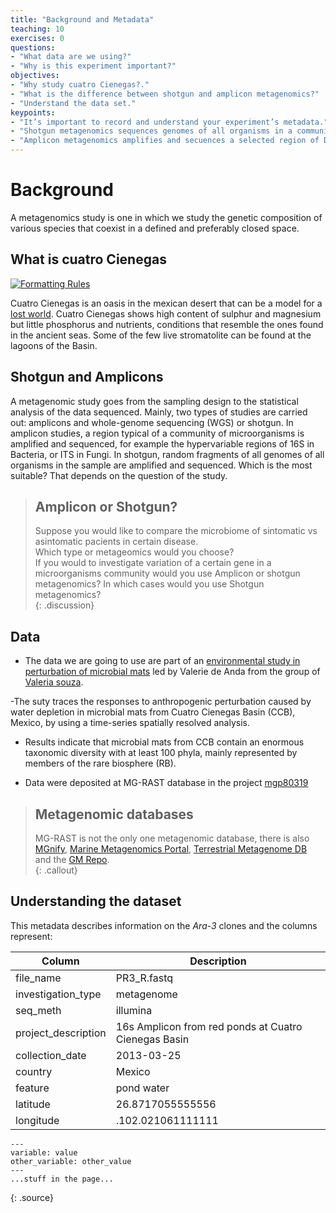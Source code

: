 ```yaml
---
title: "Background and Metadata"
teaching: 10
exercises: 0
questions:
- "What data are we using?"  
- "Why is this experiment important?"  
objectives:
- "Why study cuatro Cienegas?."
- "What is the difference between shotgun and amplicon metagenomics?"  
- "Understand the data set."
keypoints:
- "It’s important to record and understand your experiment’s metadata."  
- "Shotgun metagenomics sequences genomes of all organisms in a community."     
- "Amplicon metagenomics amplifies and secuences a selected region of DNA."   
---
```


# Background  
A metagenomics study is one in which we study the genetic composition of various
species that coexist in a defined and preferably closed space. 

## What is cuatro Cienegas  
<a href="{{ page.root }}/fig/episode-format.png">
  <img src="{{ page.root }}/fig/md-01-data-Stromatolites.jpeg" alt="Formatting Rules" />
</a>

Cuatro Cienegas is an oasis in the mexican desert that can be a model for a 
[lost world](https://elifesciences.org/articles/38278).  Cuatro Cienegas shows
high content of sulphur and magnesium but little phosphorus and nutrients, conditions 
that resemble the ones found in the ancient seas. Some of the few live stromatolite
can be found at the lagoons of the Basin.  
  
## Shotgun and Amplicons    
A metagenomic study goes from the sampling design to the statistical analysis of the data sequenced. 
Mainly, two types of studies are carried out: amplicons and whole-genome sequencing (WGS) or shotgun. 
In amplicon studies, a region typical of a community of microorganisms is amplified and sequenced, 
for example the hypervariable regions of 16S in Bacteria, or ITS in Fungi.  In shotgun, random fragments 
of all genomes of all organisms in the sample are amplified and sequenced. Which is the most suitable? 
That depends on the question of the study.  

> ## Amplicon or Shotgun? 
>
> Suppose you would like to compare the microbiome of sintomatic vs asintomatic pacients in certain disease.  
> Which type or metageomics would you choose?  
> If you would to investigate variation of a certain gene in a microorganisms community would you use Amplicon
> or shotgun metagenomics?
> In which cases would you use Shotgun metagenomics?  
{: .discussion}

## Data 
  - The data we are going to use are part of an [environmental study in perturbation of microbial mats](https://www.frontiersin.org/articles/10.3389/fmicb.2018.02606/full) led 
    by Valerie de Anda from the group of [Valeria souza](https://es.wikipedia.org/wiki/Valeria_Souza_Saldivar).  
   
   -The suty traces the responses to anthropogenic perturbation caused by water depletion in microbial mats 
   from Cuatro Cienegas Basin (CCB), Mexico, by using a time-series spatially resolved analysis.  
   
  - Results indicate that microbial mats from CCB contain an enormous taxonomic diversity with at least 
  100 phyla, mainly represented by members of the rare biosphere (RB).  
  
  - Data were deposited at MG-RAST database in the project 
  [mgp80319](https://www.mg-rast.org/mgmain.html?mgpage=project&project=mgp80319)   

> ## Metagenomic databases
>
> MG-RAST is not the only one metagenomic database, there is also [MGnify](https://www.ebi.ac.uk/metagenomics/), 
> [Marine Metagenomics Portal](https://mmp.sfb.uit.no/), [Terrestrial Metagenome DB](https://webapp.ufz.de/tmdb/)  
> and the [GM Repo](https://gmrepo.humangut.info/home).   
{: .callout}


## Understanding the dataset  
This metadata describes information on the *Ara-3* clones and the columns represent:

| Column           | Description                                |
|------------------|--------------------------------------------|
| file_name	          | PR3_R.fastq				|
| investigation_type	       | metagenome		|
| seq_meth            | illumina	|
| project_description	        |  16s Amplicon from red ponds at Cuatro Cienegas Basin			|
| collection_date       | 2013-03-25 |
| country          | Mexico |
| feature         | pond water |
| latitude              | 26.8717055555556	|
| longitude        | .102.021061111111 |

~~~
---
variable: value
other_variable: other_value
---
...stuff in the page...
~~~
{: .source}

